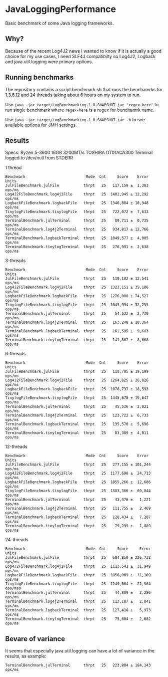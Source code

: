 # JavaLoggingPerformance
Basic benchmark of some Java logging frameworks.

## Why?
Because of the recent Log4J2 news I wanted to know if it is actually a good
choice for my use cases, I need SLF4J compatibilty so Log4J2, Logback and 
java.util.logging were primary options.

## Running benchmarks
The repository contains a script benchmark.sh that runs the benchamrks for 
1,3,6,12 and 24 threads taking about 6 hours on my system to run.

Use `java -jar target/LogBenchmarking-1.0-SNAPSHOT.jar "regex-here"` to run 
single benchmark where `regex-here` is a regex for benchamrk name.

Use `java -jar target/LogBenchmarking-1.0-SNAPSHOT.jar -h` to see available 
options for JMH settings.

## Results
Specs: Ryzen 5-3600 16GB 3200MT/s TOSHIBA DT01ACA300
Terminal logged to /dev/null from STDERR

1 thread

```
Benchmark                           Mode  Cnt     Score    Error   Units
JulFileBenchmark.julFile           thrpt   25   117,159 ±  1,383  ops/ms
Log4J2FileBenchmark.log4j2File     thrpt   25  1401,945 ± 12,292  ops/ms
LogbackFileBenchmark.logbackFile   thrpt   25  1346,884 ± 10,948  ops/ms
TinylogFileBenchmark.tinylogFile   thrpt   25   722,072 ±  7,633  ops/ms
TerminalBenchmark.julTerminal      thrpt   25    89,711 ±  0,735  ops/ms
TerminalBenchmark.log4j2Terminal   thrpt   25   934,817 ± 12,766  ops/ms
TerminalBenchmark.logbackTerminal  thrpt   25  1049,577 ±  4,005  ops/ms
TerminalBenchmark.tinylogTerminal  thrpt   25   276,991 ±  2,638  ops/ms
```

3-threads

```
Benchmark                           Mode  Cnt     Score    Error   Units
JulFileBenchmark.julFile           thrpt   25   110,102 ± 12,541  ops/ms
Log4J2FileBenchmark.log4j2File     thrpt   25  1323,151 ± 35,186  ops/ms
LogbackFileBenchmark.logbackFile   thrpt   25  1276,000 ± 74,527  ops/ms
TinylogFileBenchmark.tinylogFile   thrpt   25  1645,994 ± 32,255  ops/ms
TerminalBenchmark.julTerminal      thrpt   25    54,522 ±  2,730  ops/ms
TerminalBenchmark.log4j2Terminal   thrpt   25   163,248 ± 10,364  ops/ms
TerminalBenchmark.logbackTerminal  thrpt   25   161,595 ±  9,603  ops/ms
TerminalBenchmark.tinylogTerminal  thrpt   25   141,867 ±  8,668  ops/ms
```

6-threads

```
Benchmark                           Mode  Cnt     Score    Error   Units
JulFileBenchmark.julFile           thrpt   25   110,705 ± 19,199  ops/ms
Log4J2FileBenchmark.log4j2File     thrpt   25  1264,825 ± 26,826  ops/ms
LogbackFileBenchmark.logbackFile   thrpt   25  1078,737 ± 18,593  ops/ms
TinylogFileBenchmark.tinylogFile   thrpt   25  1445,670 ± 19,647  ops/ms
TerminalBenchmark.julTerminal      thrpt   25    45,536 ±  2,021  ops/ms
TerminalBenchmark.log4j2Terminal   thrpt   25   123,722 ±  6,733  ops/ms
TerminalBenchmark.logbackTerminal  thrpt   25   135,570 ±  5,696  ops/ms
TerminalBenchmark.tinylogTerminal  thrpt   25    83,389 ±  4,011  ops/ms
```

12-threads

```
Benchmark                           Mode  Cnt     Score    Error   Units
JulFileBenchmark.julFile           thrpt   25   277,155 ± 101,244  ops/ms
Log4J2FileBenchmark.log4j2File     thrpt   25  1177,690 ±  24,713  ops/ms
LogbackFileBenchmark.logbackFile   thrpt   25  1055,266 ±  12,686  ops/ms
TinylogFileBenchmark.tinylogFile   thrpt   25  1383,366 ±  69,844  ops/ms
TerminalBenchmark.julTerminal      thrpt   25    43,476 ±   1,221  ops/ms
TerminalBenchmark.log4j2Terminal   thrpt   25   111,755 ±   2,469  ops/ms
TerminalBenchmark.logbackTerminal  thrpt   25   128,434 ±   7,287  ops/ms
TerminalBenchmark.tinylogTerminal  thrpt   25    79,299 ±   1,889  ops/ms
```

24-threads

```
Benchmark                           Mode  Cnt     Score     Error   Units
JulFileBenchmark.julFile           thrpt   25   604,850 ± 226,732  ops/ms
Log4J2FileBenchmark.log4j2File     thrpt   25  1113,542 ±  31,949  ops/ms
LogbackFileBenchmark.logbackFile   thrpt   25  1056,069 ±  11,109  ops/ms
TinylogFileBenchmark.tinylogFile   thrpt   25  1249,064 ±  22,564  ops/mss
TerminalBenchmark.julTerminal      thrpt   25    44,809 ±   2,286  ops/ms
TerminalBenchmark.log4j2Terminal   thrpt   25   113,197 ±   2,841  ops/ms
TerminalBenchmark.logbackTerminal  thrpt   25   127,418 ±   5,973  ops/ms
TerminalBenchmark.tinylogTerminal  thrpt   25    75,604 ±   2,682  ops/ms
```

## Bevare of variance
It seems that especially java.util.logging can have a lot of variance in the 
results, as example:

`TerminalBenchmark.julTerminal      thrpt   25   223,804 ± 184,143  ops/ms`
